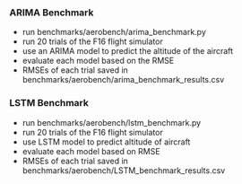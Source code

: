 ### ARIMA Benchmark
- run benchmarks/aerobench/arima_benchmark.py 
- run 20 trials of the F16 flight simulator
- use an ARIMA model to predict the altitude of the aircraft
- evaluate each model based on the RMSE
- RMSEs of each trial saved in benchmarks/aerobench/arima_benchmark_results.csv


### LSTM Benchmark
- run benchmarks/aerobench/lstm_benchmark.py
- run 20 trials of the F16 flight simulator
- use LSTM model to predict altitude of aircraft
- evaluate each model based on RMSE
- RMSEs of each trial saved in benchmarks/aerobench/LSTM_benchmark_results.csv

